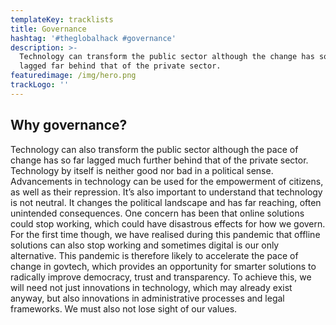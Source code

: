 ```yaml
---
templateKey: tracklists
title: Governance
hashtag: '#theglobalhack #governance'
description: >-
  Technology can transform the public sector although the change has so far
  lagged far behind that of the private sector. 
featuredimage: /img/hero.png
trackLogo: ''
---
```

## Why governance?

Technology can also transform the public sector although the pace of change has so far lagged much further behind that of the private sector. Technology by itself is neither good nor bad in a political sense. Advancements in technology can be used for the empowerment of citizens, as well as their repression. It’s also important to understand that technology is not neutral. It changes the political landscape and has far reaching, often unintended consequences. One concern has been that online solutions could stop working, which could have disastrous effects for how we govern. For the first time though, we have realised during this pandemic that offline solutions can also stop working and sometimes digital is our only alternative. This pandemic is therefore likely to accelerate the pace of change in govtech, which provides an opportunity for smarter solutions to radically improve democracy, trust and transparency. To achieve this, we will need not just innovations in technology, which may already exist anyway, but also innovations in administrative processes and legal frameworks. We must also not lose sight of our values.
